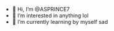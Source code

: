 - 👋 Hi, I’m @ASPRINCE7
- 👀 I’m interested in anything lol
- 🌱 I’m currently learning by myself sad

<!---
ASPRINCE7/ASPRINCE7 is a ✨ special ✨ repository because its `README.md` (this file) appears on your GitHub profile.
You can click the Preview link to take a look at your changes.
--->
